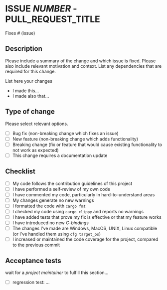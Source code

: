 # ISSUE _NUMBER_ - PULL_REQUEST_TITLE

Fixes # (issue)

## Description

Please include a summary of the change and which issue is fixed. Please also include relevant motivation and context. List any dependencies that are required for this change.

List here your changes

- I made this...
- I made also that...

## Type of change

Please select relevant options.

- [ ] Bug fix (non-breaking change which fixes an issue)
- [ ] New feature (non-breaking change which adds functionality)
- [ ] Breaking change (fix or feature that would cause existing functionality to not work as expected)
- [ ] This change requires a documentation update

## Checklist

- [ ] My code follows the contribution guidelines of this project
- [ ] I have performed a self-review of my own code
- [ ] I have commented my code, particularly in hard-to-understand areas
- [ ] My changes generate no new warnings
- [ ] I formatted the code with `cargo fmt`
- [ ] I checked my code using `cargo clippy` and reports no warnings
- [ ] I have added tests that prove my fix is effective or that my feature works
- [ ] I have introduced no new *C-bindings*
- [ ] The changes I've made are Windows, MacOS, UNIX, Linux compatible (or I've handled them using `cfg target_os`)
- [ ] I increased or maintained the code coverage for the project, compared to the previous commit

## Acceptance tests

wait for a *project maintainer* to fulfill this section...

- [ ] regression test: ...
